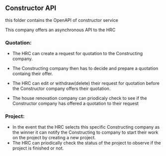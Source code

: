 ## Constructor API

this folder contains the OpenAPI of constructor service

This company offers an asynchronous API to the HRC

### Quotation:
* The HRC can create a request for quotation to the Constructing company. 
* The Constructing company then has to decide and prepare a quotation containg their offer. 
* The HRC can edit or withdraw(delete) their request for quotation before the Constructor company offers their quotation.

* The house renovation company can priodicaly check to see if the Constructor company has offered a quotation to their request

### Project:
* In the event that the HRC selects this specific Constructing company as the winner it can notify the Constructing to company to start their work on the project by creating a new project.
* The HRC can priodically check the status of the project to observe if the project is finished or not.
